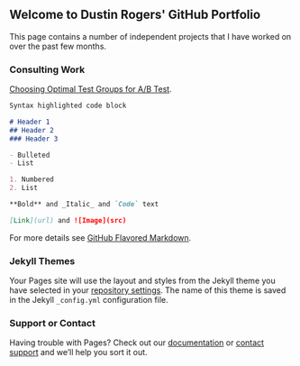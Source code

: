 ## Welcome to Dustin Rogers' GitHub Portfolio

This page contains a number of independent projects that I have worked on over the past few months. 

### Consulting Work
[Choosing Optimal Test Groups for A/B Test](https://dustinrogers.github.io/Choosing-Test-Stores.github.io/).


```markdown
Syntax highlighted code block

# Header 1
## Header 2
### Header 3

- Bulleted
- List

1. Numbered
2. List

**Bold** and _Italic_ and `Code` text

[Link](url) and ![Image](src)
```

For more details see [GitHub Flavored Markdown](https://dustinrogers.github.io/Choosing-Test-Stores.github.io/).

### Jekyll Themes

Your Pages site will use the layout and styles from the Jekyll theme you have selected in your [repository settings](https://github.com/DustinRogers/DustinRogers.github.io/settings). The name of this theme is saved in the Jekyll `_config.yml` configuration file.

### Support or Contact

Having trouble with Pages? Check out our [documentation](https://help.github.com/categories/github-pages-basics/) or [contact support](https://github.com/contact) and we’ll help you sort it out.
